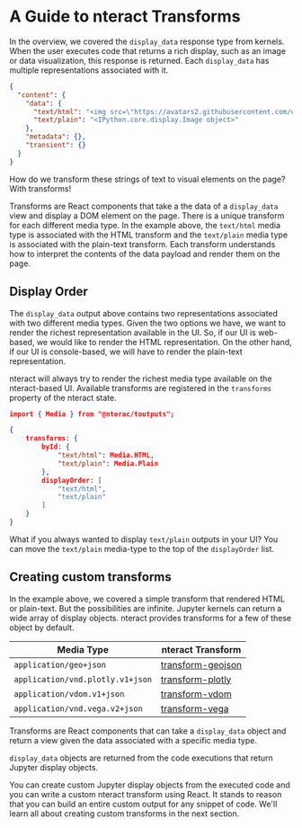 # A Guide to nteract Transforms

In the overview, we covered the `display_data` response type from kernels. When the user executes code that returns a rich display, such as an image or data visualization, this response is returned. Each `display_data` has multiple representations associated with it.

```json
{
  "content": {
    "data": {
      "text/html": "<img src=\"https://avatars2.githubusercontent.com/u/12401040?v=3&s=200\"/>",
      "text/plain": "<IPython.core.display.Image object>"
    },
    "metadata": {},
    "transient": {}
  }
}
```

How do we transform these strings of text to visual elements on the page? With transforms!

Transforms are React components that take a the data of a `display_data` view and display a DOM element on the page. There is a unique transform for each different media type. In the example above, the `text/html` media type is associated with the HTML transform and the `text/plain` media type is associated with the plain-text transform. Each transform understands how to interpret the contents of the data payload and render them on the page.

## Display Order

The `display_data` output above contains two representations associated with two different media types. Given the two options we have, we want to render the richest representation available in the UI. So, if our UI is web-based, we would like to render the HTML representation. On the other hand, if our UI is console-based, we will have to render the plain-text representation.

nteract will always try to render the richest media type available on the nteract-based UI. Available transforms are registered in the `transforms` property of the nteract state.

```json
import { Media } from "@nterac/toutputs";

{
    transforms: {
        byId: {
            "text/html": Media.HTML,
            "text/plain": Media.Plain
        },
        displayOrder: [
            "text/html",
            "text/plain"
        ]
    }
}
```

What if you always wanted to display `text/plain` outputs in your UI? You can move the `text/plain` media-type to the top of the `displayOrder` list.

## Creating custom transforms

In the example above, we covered a simple transform that rendered HTML or plain-text. But the possibilities are infinite. Jupyter kernels can return a wide array of display objects. nteract provides transforms for a few of these object by default.

| Media Type                       | nteract Transform                                                                              |
| -------------------------------- | ---------------------------------------------------------------------------------------------- |
| `application/geo+json`           | [transform-geojson](https://github.com/nteract/outputs/tree/master/packages/transform-geojson) |
| `application/vnd.plotly.v1+json` | [transform-plotly](https://github.com/nteract/outputs/tree/master/packages/transform-plotly)   |
| `application/vdom.v1+json`       | [transform-vdom](https://github.com/nteract/outputs/tree/master/packages/transform-vdom)       |
| `application/vnd.vega.v2+json`   | [transform-vega](https://github.com/nteract/outputs/tree/master/packages/transform-vega)       |

Transforms are React components that can take a `display_data` object and return a view given the data associated with a specific media type.

`display_data` objects are returned from the code executions that return Jupyter display objects.

You can create custom Jupyter display objects from the executed code and you can write a custom nteract transform using React. It stands to reason that you can build an entire custom output for any snippet of code. We'll learn all about creating custom transforms in the next section.
